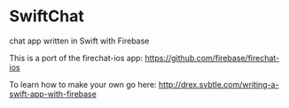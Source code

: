 SwiftChat
=========

chat app written in Swift with Firebase

This is a port of the firechat-ios app: https://github.com/firebase/firechat-ios


To learn how to make your own go here: http://drex.svbtle.com/writing-a-swift-app-with-firebase
